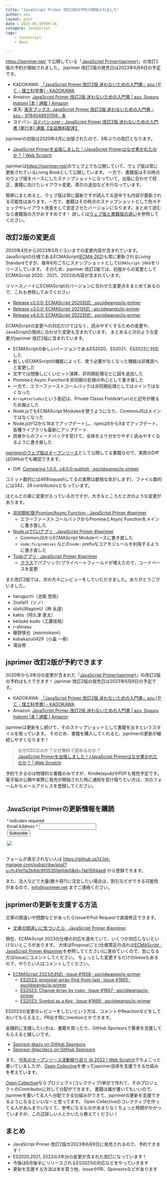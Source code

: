 ```yaml
---
title: "JavaScript Primer 改訂2版の予約が開始されました"
author: azu
layout: post
date : 2023-05-18T09:16
category: JavaScript
tags:
    - JavaScript
    - Book

---
```


<https://jsprimer.net/> で公開している「[JavaScript Primer(jsprimer)](https://jsprimer.net/)」の改訂2版の予約が開始されました。
jsprimer 改訂2版の発売日は2023年6月9日の予定です。

- KADOKAWA: [「JavaScript Primer 改訂2版 迷わないための入門書」azu [ＰＣ・理工科学書] - KADOKAWA](https://www.kadokawa.co.jp/product/302303004295/)
- Amazon: [JavaScript Primer 改訂2版 迷わないための入門書 | azu, Suguru Inatomi |本 | 通販 | Amazon](https://www.amazon.co.jp/dp/4048931105/)
- 楽天: [楽天ブックス: JavaScript Primer 改訂2版 迷わないための入門書 - azu - 9784048931106 : 本](https://books.rakuten.co.jp/rb/17509001/?scid=af_pc_etc&sc2id=af_104_0_10001813)
- ヨドバシ: [ヨドバシ.com - JavaScript Primer 改訂2版 迷わないための入門書 [単行本] 通販【全品無料配達】](https://www.yodobashi.com/product/100000009003715263/)

jsprimerの初版は2020年4月に出版されたので、3年ぶりの改訂となります。

- [JavaScript Primerを出版しました！/JavaScript Primerはなぜ書かれたのか？ | Web Scratch](https://efcl.info/2020/04/27/jsprimer/)

jsprimerは<https://jsprimer.net/>のウェブ上でも公開していて、ウェブ版は常に更新されているLiving Bookとして公開しています。
一方で、書籍版はその時点のウェブ版をベースにしたスナップショットになっていて、出版に合わせて校正、書籍に向けたレイアウト変更、索引の追加などを行なっています。

簡単にまとめると、ウェブ版は常に最新ですが読んでる途中でも内容が更新される可能性はあります。一方で、書籍はその時点のスナップショットとして色々チェックやレイアウト改善をして安定させたバージョンになります。まとめて読むなら書籍版の方がおすすめです！
詳しくは[ウェブ版と書籍版の違い](https://jsprimer.net/intro/#diff-with-print-version)を参照してください。

## 改訂2版の変更点

2020年4月から2023年5月ぐらいまでの変更内容が含まれています。
JavaScriptの仕様であるECMAScript([ECMA-262](https://github.com/tc39/ecma262))も常に更新されるLiving Standardですが、毎年6月ごろにスナップショットとして`ECMAScript 20XX`をリリースしています。
そのため、jsprimer 改訂2版では、初版からの変更としてECMAScript 2020、2021、2022の内容が含まれています。

リリースノートにECMAScriptのバージョンに合わせた変更点をまとめてあるので、これも参照してみてください

- [Release v2.0.0: ECMAScript 2020対応 · asciidwango/js-primer](https://github.com/asciidwango/js-primer/releases/tag/v2.0.0)
- [Release v3.0.0: ECMAScript 2021対応 · asciidwango/js-primer](https://github.com/asciidwango/js-primer/releases/tag/v3.0.0)
- [Release v4.0.0: ECMAScript 2022対応 · asciidwango/js-primer](https://github.com/asciidwango/js-primer/releases/tag/v4.0.0)

ECMAScriptの変更への対応だけではなく、読みやすくするための変更や、JavaScriptの現状に合わせた変更も含まれています。
まとめると次のような変更がjsprimer 改訂2版に含まれています。

- ECMAScriptの新しいバージョンであるES2020、ES2021、ES2022に対応した
- 新しいECMAScriptの機能によって、使う必要がなくなった機能は非推奨へと変更した
- 文字では想像しにくいビット演算、非同期処理などに図を追加した
- PromiseとAsync Functionを非同期の処理の中心として書き直した
- 一方で、エラーファーストコールバックは非同期処理としてはメインではなくなった
- `Array#includes`という表記は、Private Classs Fields(`#field`)と記号が被るため廃止した
- Node.jsでもECMAScript Modulesを使うようになり、CommonJSはメインではなくなった
- Node.jsが12から18までアップデートし、npmは6から9までアップデート、各種ライブラリも最新にアップデート
- 読者からのフィードバックを受けて、全体をより分かりやすく読みやすくなるように書き直した

[jsprimerのウェブ版はオープンソース](https://github.com/asciidwango/js-primer)として公開してる書籍なので、実際のDiffはGitHubでも確認できます。

- Diff: [Comparing 1.0.0...v4.0.0-publish · asciidwango/js-primer](https://github.com/asciidwango/js-primer/compare/1.0.0...v4.0.0-publish)

コミット数的には468(squashしてるの実際は数倍な気がします)、ファイル数的には342、28 contributorsとなっています。

ほとんどの章に変更が入っているのですが、大きなところだと次のような変更があります。

- [非同期処理:Promise/Async Function · JavaScript Primer #jsprimer](https://jsprimer.net/basic/async/)
  - エラーファーストコールバックからPromiseとAsync Functionをメインに書き直した
- [Node.jsでCLIアプリ · JavaScript Primer #jsprimer](https://jsprimer.net/use-case/nodecli/)
  - CommonJSからECMAScript Moduleベースに書き直した
  - `node:fs/promises` などの`node:` prefixなコアモジュールを利用するように書き直した
- [Todoアプリ · JavaScript Primer #jsprimer](https://jsprimer.net/use-case/todoapp/)
  - [クラス](https://jsprimer.net/basic/class/)でパブリック/プライベートフィールドが増えたので、コードベースを変更

また改訂2版では、次の方々にレビューをしていただきました。ありがとうございました。

- haruguchi（池奥 悠馬）
- 2nofa11（ツノ）
- staticWagomU（林 永遠）
- kakts（阿久津 恵太）
- keisuke kudo（工藤佳祐）
- r-shirasu
- 藤野慎也（morinokami）
- kobakazu0429（小畠 一泰）
- 滝谷修


## jsprimer 改訂2版が予約できます

2020年から3年分の変更が含まれた「[JavaScript Primer(jsprimer)](https://jsprimer.net/)」の改訂2版の予約はもうできます！
jsprimer 改訂2版の発売日は2023年6月9日の予定です。

- KADOKAWA: [「JavaScript Primer 改訂2版 迷わないための入門書」azu [ＰＣ・理工科学書] - KADOKAWA](https://www.kadokawa.co.jp/product/302303004295/)
- Amazon: [JavaScript Primer 改訂2版 迷わないための入門書 | azu, Suguru Inatomi |本 | 通販 | Amazon](https://www.amazon.co.jp/dp/4048931105/)

jsprimerは更新をし続けて、そのスナップショットとして書籍を出すというスタイルを取っています。
そのため、書籍を購入してくれると、jsprimerの更新が継続しやすくなります！

> なぜOSSなのか？なぜ無料で読めるのか？  
> [JavaScript Primerを出版しました！/JavaScript Primerはなぜ書かれたのか？ | Web Scratch](https://efcl.info/2020/04/27/jsprimer/)

予約できるのは物理的な書籍のみですが、Kindle(epub)やPDFも発売予定です。
電子版の公開や実際に発売が開始された時に通知を受け取りたい方は、次のフォームからメールアドレスを登録してください。

<!-- Begin Mailchimp Signup Form -->
<link href="//cdn-images.mailchimp.com/embedcode/classic-071822.css" rel="stylesheet" type="text/css">
<style type="text/css">
	#mc_embed_signup{background:#fff; clear:left; font:14px Helvetica,Arial,sans-serif; padding: 4px; max-width:600px;}
	/* Add your own Mailchimp form style overrides in your site stylesheet or in this style block.
	   We recommend moving this block and the preceding CSS link to the HEAD of your HTML file. */
</style>
<div id="mc_embed_signup">
    <form action="https://jsprimer.us13.list-manage.com/subscribe/post?u=fc41e11a2b9dc6f05350e0de0&amp;id=7ab1594ae8&amp;f_id=00f796e2f0" method="post" id="mc-embedded-subscribe-form" name="mc-embedded-subscribe-form" class="validate" target="_blank" novalidate>
        <div id="mc_embed_signup_scroll">
        <h2>JavaScript Primerの更新情報を購読</h2>
        <div class="indicates-required"><span class="asterisk">*</span> indicates required</div>
<div class="mc-field-group">
	<label for="mce-EMAIL">Email Address  <span class="asterisk">*</span>
</label>
	<input type="email" value="" name="EMAIL" class="required email" id="mce-EMAIL" required>
	<span id="mce-EMAIL-HELPERTEXT" class="helper_text"></span>
</div>
	<div id="mce-responses" class="clear foot">
		<div class="response" id="mce-error-response" style="display:none"></div>
		<div class="response" id="mce-success-response" style="display:none"></div>
	</div>    <!-- real people should not fill this in and expect good things - do not remove this or risk form bot signups-->
    <div style="position: absolute; left: -5000px;" aria-hidden="true"><input type="text" name="b_fc41e11a2b9dc6f05350e0de0_7ab1594ae8" tabindex="-1" value=""></div>
        <div class="optionalParent">
            <div class="clear foot">
                <input type="submit" value="Subscribe" name="subscribe" id="mc-embedded-subscribe" class="button">
                <p class="brandingLogo"><a href="http://eepurl.com/h44CST" title="Mailchimp - email marketing made easy and fun"><img src="https://eep.io/mc-cdn-images/template_images/branding_logo_text_dark_dtp.svg"></a></p>
            </div>
        </div>
    </div>
</form>
</div>
<script type='text/javascript' src='//s3.amazonaws.com/downloads.mailchimp.com/js/mc-validate.js'></script><script type='text/javascript'>(function($) {window.fnames = new Array(); window.ftypes = new Array();fnames[0]='EMAIL';ftypes[0]='email';}(jQuery));var $mcj = jQuery.noConflict(true);</script>
<!--End mc_embed_signup-->

フォームが表示されない人は <https://github.us13.list-manage.com/subscribe/post?u=fc41e11a2b9dc6f05350e0de0&id=7ab1594ae8> から登録できます。

また、法人などで大量(数十冊?)に注文したい場合は、割引などができる可能性があるので、<info@jsprimer.net> までご連絡ください。

## jsprimerの更新を支援する方法

文章の間違いや問題などがあったらIssueやPull Requestで直接修正できます。

- [文章の間違いに気づいたら · JavaScript Primer #jsprimer](https://jsprimer.net/intro/feedback/)

現在、ECMAScript 2023の仕様の対応を進めていて、いくつか対応しないといけないところがあります。
大体はProposalごと(仕様策定の流れは[ECMAScript · JavaScript Primer #jsprimer](https://jsprimer.net/basic/ecmascript/)を参照してください)に進めていくので、気になる方はIssueにコメントしてください。
ちょっとした変更するだけのIssueもあるので、やりたい人はコメントしてください。

- [ECMAScript 2023の対応 · Issue #1658 · asciidwango/js-primer](https://github.com/asciidwango/js-primer/issues/1658)
  - [ES2023: proposal-array-find-from-last · Issue #1665 · asciidwango/js-primer](https://github.com/asciidwango/js-primer/issues/1665)
  - [ES2023: Change Array by copy · Issue #1667 · asciidwango/js-primer](https://github.com/asciidwango/js-primer/issues/1667)
  - [ES2023: Symbol as a Key · Issue #1666 · asciidwango/js-primer](https://github.com/asciidwango/js-primer/issues/1666)

ES2023の変更のレビューをしたいという方は、コメントやReactionなどをしておいてもらえると、PR出す時にmentionとかできます。

金銭的に支援したい方は、書籍を買ったり、GitHub Sponsorsで著者を支援してもらえると嬉しいです。

- [Sponsor @azu on GitHub Sponsors](https://github.com/sponsors/azu)
- [Sponsor @lacolaco on GitHub Sponsors](https://github.com/sponsors/lacolaco)

また、[今年のオープンソース活動振り返り @ 2022 | Web Scratch](https://efcl.info/2022/12/31/open-source-in-2022/)でちょこっと書いていましたが、[Open Collective](https://opencollective.com/)を使ってjsprimer自体を支援できる仕組みを考えています。

[Open Collective](https://opencollective.com/)ならプロジェクト(コレクティブ)単位で作れて、そのプロジェクトのContributorに対して分配ができます。
書籍は誰が書いてもいいので、jsprimerを書いてる人へ分配できる仕組みができて、jsprimerの更新を支援できるようになるといいなーと思ってます。
Open Collectiveのコレクティブを作ってる人があんまりいなくて、参考になるものがあまりなくちょっと時間がかかっていますが、この辺詳しい人とかいたら教えてください！

## まとめ

- JavaScript Primer 改訂2版が2023年6月9日に発売されるので、予約できます！
- ES2020,2021, 2022の3年分の変更が含まれた改訂になっています！
- 今後は6月後半にリリースされるES2023の対応などをやっていきます
- 更新を支援する方法は本を買う他、IssueやPR、Sponsorsなどがあります
